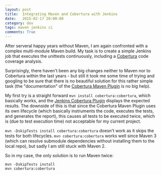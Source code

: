 ```yaml
---
layout: post
title:  Integrating Maven and Cobertura with Jenkins
date:   2015-02-17 20:00:00
category: dev
tags: maven jenkins ci
comments: True
---
```

After serveral happy years without Maven, I am again confronted with a complex multi-module Maven build. My task is to create a simple Jenkins job that executes the unittests continuously, including a [Cobertura](http://cobertura.github.io/cobertura/) code coverage analysis.

Surprisingly, there haven't been any big changes neither to Maven nor to Cobertura within the last years - but still it took me some time of trying and googling to be sure that there is no beautiful solution for this rather simple task (the "documentation" of the [Cobertura Maven Plugin](http://mojo.codehaus.org/cobertura-maven-plugin/) is no big help).

My first try is a straight forward `mvn install cobertura:cobertura`, which basically works, and the [Jenkins Cobertura Plugin](https://wiki.jenkins-ci.org/display/JENKINS/Cobertura+Plugin) displays the expected results. The downside of this is that since the Cobertura Maven Plugin uses its own lifecycle (which basically instruments the code, executes the tests, and generates the report), this causes all tests to be executed twice, which is (due to test execution time) not acceptable for my current project.

`mvn -DskipTests install cobertura:cobertura` doesn't work as it skips the tests for both lifecycles. `mvn cobertura:cobertura` works well since Maven 3 (which can resolve submodule dependencies without installing them to the local repo), but sadly I am still stuck with Maven 2.

So in my case, the only solution is to run Maven twice:

    mvn -DskipTests install
    mvn cobertura:cobertura
